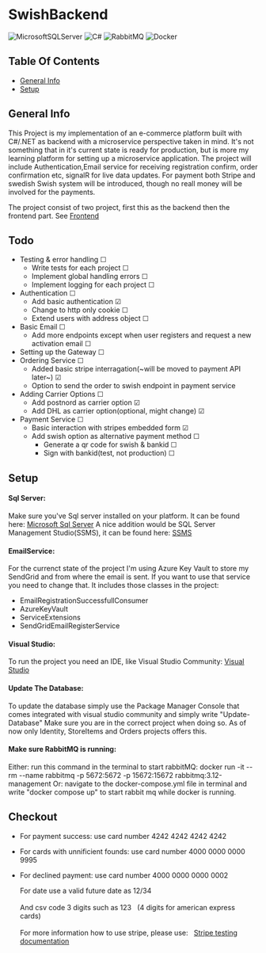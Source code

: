 # SwishBackend

![MicrosoftSQLServer](https://img.shields.io/badge/Microsoft%20SQL%20Sever-CC2927?style=for-the-badge&logo=microsoft%20sql%20server&logoColor=white)
![C#](https://img.shields.io/badge/c%23-%23239120.svg?style=for-the-badge&logo=c-sharp&logoColor=white)
![RabbitMQ](https://img.shields.io/badge/Rabbitmq-FF6600?style=for-the-badge&logo=rabbitmq&logoColor=white)
![Docker](https://img.shields.io/badge/docker-%230db7ed.svg?style=for-the-badge&logo=docker&logoColor=white)
 
## Table Of Contents
* [General Info](#general-info)
* [Setup](#setup)


## General Info
This Project is my implementation of an e-commerce platform built with C#/.NET as backend with a microservice perspective taken in mind. 
It's not something that in it's current state is ready for production, but is more my learning platform for setting up a microservice application.
The project will include Authentication,Email service for receiving registration confirm, order confirmation etc, signalR for live data updates.
For payment both Stripe and swedish Swish system will be introduced, though no reall money will be involved for the payments.

The project consist of two project, first this as the backend then the frontend part. See [Frontend](https://github.com/patrik033/SwishFront)

## Todo


 - Testing & error handling  &#x2610;
   - Write tests for each project &#x2610;
   - Implement global handling errors &#x2610;
   - Implement logging for each project &#x2610;
 - Authentication &#x2610;
   - Add basic authentication &#x2611;
   - Change to http only cookie &#x2610;
   - Extend users with address object &#x2610;
 - Basic Email &#x2610;
   - Add more endpoints except when user registers and request a new activation email &#x2610;
 - Setting up the Gateway &#x2610;
 - Ordering Service &#x2610;
   - Added basic stripe interragation(~will be moved to payment API later~) &#x2611;
   - Option to send the order to swish endpoint in payment service  
 - Adding Carrier Options &#x2610;
   - Add postnord as carrier option &#x2611;
   - Add DHL as carrier option(optional, might change)  &#x2611;
 - Payment Service &#x2610;
   - Basic interaction with stripes embedded form &#x2611;
   - Add swish option as alternative payment method  &#x2610;
     - Generate a qr code for swish & bankid &#x2610;
     - Sign with bankid(test, not production) &#x2610;



## Setup
#### Sql Server:

Make sure you've Sql server installed on your platform. It can be found here: [Microsoft Sql Server](https://www.microsoft.com/en-us/sql-server/sql-server-downloads)
A nice addition would be SQL Server Management Studio(SSMS), it can be found here: [SSMS](https://learn.microsoft.com/en-us/sql/ssms/download-sql-server-management-studio-ssms?view=sql-server-ver16)

#### EmailService:
For the currenct state of the project I'm using Azure Key Vault to store my SendGrid and from where the email is sent. If you want to use that service you need to change that. It includes those classes in the project: 

- EmailRegistrationSuccessfullConsumer
- AzureKeyVault
- ServiceExtensions
- SendGridEmailRegisterService


#### Visual Studio:

To run the project you need an IDE, like Visual Studio Community: [Visual Studio](https://visualstudio.microsoft.com/vs/community/)

#### Update The Database:

To update the database simply use the Package Manager Console that comes integrated with visual studio community and simply write "Update-Database"
Make sure you are in the correct project when doing so. As of now only Identity, StoreItems and Orders projects offers this.

#### Make sure RabbitMQ is running:
Either: run this command in the terminal to start rabbitMQ:  docker run -it --rm --name rabbitmq -p 5672:5672 -p 15672:15672 rabbitmq:3.12-management
Or: navigate to the docker-compose.yml file in terminal and write "docker compose up" to start rabbit mq while docker is running.

## Checkout

- For payment success: use card number 4242 4242 4242 4242
- For cards with unnificient founds: use card number 4000 0000 0000 9995
- For declined payment: use card number 4000 0000 0000 0002

  For date use a valid future date as 12/34<br></br>
  And csv code 3 digits such as 123 &nbsp; (4 digits for american express cards)
  <br/><br/>For more information how to use stripe, please use:  &nbsp; [Stripe testing documentation](https://stripe.com/docs/testing?numbers-or-method-or-token=card-numbers#use-test-cards)
